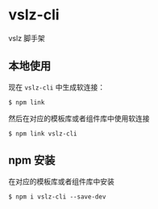 # vslz-cli

vslz 脚手架

## 本地使用

现在 `vslz-cli` 中生成软连接：

```shell
$ npm link
```

然后在对应的模板库或者组件库中使用软连接

```shell
$ npm link vslz-cli
```

## npm 安装

在对应的模板库或者组件库中安装

```shell
$ npm i vslz-cli --save-dev
```
